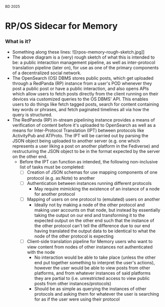 <sup>BD 2025</sup>

# RP/OS Sidecar for Memory
### What is it?
- Something along these lines: ![[rpos-memory-rough-sketch.jpg]]
- The above diagram is a (very) rough sketch of what this is intended to be: a public interaction management pipeline, as well as inter-protocol translation pipeline (later on), for use as one of the primary components of a decentralized social network.
- The OpenSearch (OS) DBMS stores public posts, which get uploaded through a RedPanda (RP) instance from a user's POD whenever they post a public post or have a public interaction, and also opens APIs which allow users to fetch posts directly from the client running on their devices via customized queries to the OS DBMS' API. This enables users to do things like fetch tagged posts, search for content containing key words or phrases, and fetch paginated timelines all via how the query is structured. 
- The RedPanda (RP) in-stream pipelining instance provides a means of verification of content before it's uploaded to OpenSearch as well as a means for Inter-Protocol Translation (IPT) between protocols like ActivityPub and ATProto. The IPT will be carried out by parsing the JSON object being uploaded to another server (e.g. one which represents a user liking a post on another platform in the Fediverse) and restructuring the JSON object to be in the format expected by the server on the other end.
    - Before the IPT can function as intended, the following non-inclusive list of tasks must be completed:
        - [ ] Creation of JSON schemas for use mapping components of one protocol (e.g. as:Note) to another
        - [ ] Authentication between instances running different protocols
            - May require mimicking the existence of an instance of a node for another protocol
        - [ ] Mapping of users on one protocol to (emulated) users on another
            - Ideally not by making a node of the other protocol and making user accounts on that node, but instead by essentially taking the output on our end and transforming it to the expected output on the other end such that the instance of the other protocol can't tell the difference due to our end having translated the output data to be identical to what the node of the other protocol is expecting
        - [ ] Client-side translation pipeline for Memory users who want to view content from nodes of other instances not authenticated with the node
            - No interaction would be able to take place (unless the other end put together something to interpret the user's actions), however the user would be able to view posts from other platforms, and from whatever instances of said platforms they are partial to (i.e. unrestricted access to view public posts from other instances/protocols)
            - Should be as simple as querying the instances of other protocols and asking them for whatever the user is searching for as if the user were using their protocol

